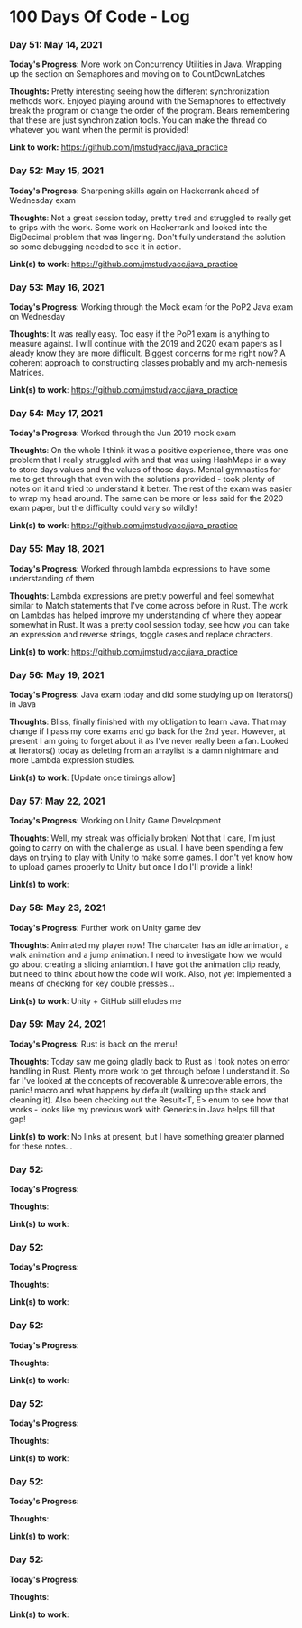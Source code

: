 # 100 Days Of Code - Log

### Day 51: May 14, 2021

**Today's Progress**: More work on Concurrency Utilities in Java. Wrapping up the section on Semaphores and moving on to CountDownLatches

**Thoughts:** Pretty interesting seeing how the different synchronization methods work. Enjoyed playing around with the Semaphores to effectively break the program or change the order of the program. Bears remembering that these are just synchronization tools. You can make the thread do whatever you want when the permit is provided!

**Link to work:** 
https://github.com/jmstudyacc/java_practice


### Day 52: May 15, 2021

**Today's Progress**: Sharpening skills again on Hackerrank ahead of Wednesday exam

**Thoughts**: Not a great session today, pretty tired and struggled to really get to grips with the work. Some work on Hackerrank and looked into the BigDecimal problem that was lingering. Don't fully understand the solution so some debugging needed to see it in action.

**Link(s) to work**:
https://github.com/jmstudyacc/java_practice


### Day 53: May 16, 2021

**Today's Progress**: Working through the Mock exam for the PoP2 Java exam on Wednesday

**Thoughts**: It was really easy. Too easy if the PoP1 exam is anything to measure against. I will continue with the 2019 and 2020 exam papers as I aleady know they are more difficult. Biggest concerns for me right now? A coherent approach to constructing classes probably and my arch-nemesis Matrices.

**Link(s) to work**:
https://github.com/jmstudyacc/java_practice


### Day 54: May 17, 2021 

**Today's Progress**: Worked through the Jun 2019 mock exam

**Thoughts**: On the whole I think it was a positive experience, there was one problem that I really struggled with and that was using HashMaps in a way to store days values and the values of those days. Mental gymnastics for me to get through that even with the solutions provided - took plenty of notes on it and tried to understand it better. The rest of the exam was easier to wrap my head around. The same can be more or less said for the 2020 exam paper, but the difficulty could vary so wildly!

**Link(s) to work**:
https://github.com/jmstudyacc/java_practice


### Day 55: May 18, 2021 

**Today's Progress**: Worked through lambda expressions to have some understanding of them

**Thoughts**: Lambda expressions are pretty powerful and feel somewhat similar to Match statements that I've come across before in Rust. The work on Lambdas has helped improve my understanding of where they appear somewhat in Rust. It was a pretty cool session today, see how you can take an expression and reverse strings, toggle cases and replace chracters.

**Link(s) to work**:
https://github.com/jmstudyacc/java_practice


### Day 56: May 19, 2021

**Today's Progress**: Java exam today and did some studying up on Iterators() in Java

**Thoughts**: Bliss, finally finished with my obligation to learn Java. That may change if I pass my core exams and go back for the 2nd year. However, at present I am going to forget about it as I've never really been a fan. Looked at Iterators() today as deleting from an arraylist is a damn nightmare and more Lambda expression studies.

**Link(s) to work**:
[Update once timings allow]


### Day 57: May 22, 2021 

**Today's Progress**: Working on Unity Game Development

**Thoughts**: Well, my streak was officially broken! Not that I care, I'm just going to carry on with the challenge as usual. I have been spending a few days on trying to play with Unity to make some games. I don't yet know how to upload games properly to Unity but once I do I'll provide a link!

**Link(s) to work**:


### Day 58: May 23, 2021 

**Today's Progress**: Further work on Unity game dev

**Thoughts**: Animated my player now! The charcater has an idle animation, a walk animation and a jump animation. I need to investigate how we would go about creating a sliding aniamtion. I have got the animation clip ready, but need to think about how the code will work. Also, not yet implemented a means of checking for key double presses...

**Link(s) to work**: Unity + GitHub still eludes me


### Day 59: May 24, 2021 

**Today's Progress**: Rust is back on the menu!

**Thoughts**: Today saw me going gladly back to Rust as I took notes on error handling in Rust. Plenty more work to get through before I understand it. So far I've looked at the concepts of recoverable & unrecoverable errors, the panic! macro and what happens by default (walking up the stack and cleaning it). Also been checking out the Result<T, E> enum to see how that works - looks like my previous work with Generics in Java helps fill that gap!

**Link(s) to work**:
No links at present, but I have something greater planned for these notes...

### Day 52: 

**Today's Progress**: 

**Thoughts**: 

**Link(s) to work**:


### Day 52: 

**Today's Progress**: 

**Thoughts**: 

**Link(s) to work**:



### Day 52: 

**Today's Progress**: 

**Thoughts**: 

**Link(s) to work**:


### Day 52: 

**Today's Progress**: 

**Thoughts**: 

**Link(s) to work**:


### Day 52: 

**Today's Progress**: 

**Thoughts**: 

**Link(s) to work**:


### Day 52: 

**Today's Progress**: 

**Thoughts**: 

**Link(s) to work**:

